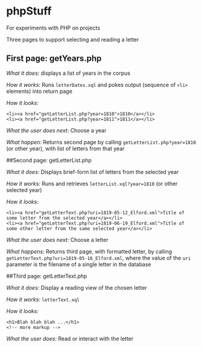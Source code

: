 # phpStuff
For experiments with PHP on projects

Three pages to support selecting and reading a letter

## First page: getYears.php

_What it does:_ displays a list of years in the corpus

_How it works:_ Runs `letterDates.xql` and pokes output (sequence of `<li>` elements) into return page

_How it looks:_

	<li><a href="getLetterList.php?year=1810">1810</a></li>
	<li><a href="getLetterList.php?year=1811">1811</a></li>

_What the user does next:_ Choose a year

_What happen:_ Returns second page by calling `getLetterList.php?year=1810` (or other year), with list of letters from that year

##Second page: getLetterList.php

_What it does:_ Displays brief-form list of letters from the selected year

_How it works:_ Runs and retrieves `letterList.xql?year=1810` (or other selected year)

_How it looks:_

    <li><a href="getLetterText.php?uri=1819-05-12_Elford.xml">Title of some letter from the selected year</a></li>
    <li><a href="getLetterText.php?uri=1819-06-19_Elford.xml">Title of some other letter from the same selected year</a></li>
    
_What the user does next:_ Choose a letter

_What happens:_ Returns third page, with formatted letter, by calling `getLetterText.php?uri=1819-05-16_Elford.xml`, where the value of the `uri` parameter is the filename of a single letter in the database

##Third page: getLetterText.php

_What it does:_ Display a reading view of the chosen letter

_How it works:_ `letterText.xql`  

_How it looks:_

    <h1>Blah blah blah ...</h1>
    <!-- more markup -->

_What the user does:_ Read or interact with the letter

